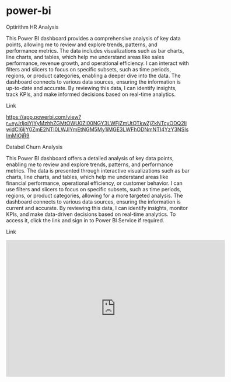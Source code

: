 # power-bi
Optirithm HR Analysis

This Power BI dashboard provides a comprehensive analysis of key data points, allowing me to review and explore trends, patterns, and performance metrics. The data includes visualizations such as bar charts, line charts, and tables, which help me understand areas like sales performance, revenue growth, and operational efficiency. I can interact with filters and slicers to focus on specific subsets, such as time periods, regions, or product categories, enabling a deeper dive into the data. The dashboard connects to various data sources, ensuring the information is up-to-date and accurate. By reviewing this data, I can identify insights, track KPIs, and make informed decisions based on real-time analytics.

Link

https://app.powerbi.com/view?r=eyJrIjoiYjYyMzhhZGMtOWU0Zi00NGY3LWFjZmUtOTkwZjZkNTcyODQ2IiwidCI6IjY0ZmE2NTI0LWJlYmEtNGM5My1iMGE3LWFhODNmNTI4YzY3NSIsImMiOjR9

Databel Churn Analysis

This Power BI dashboard offers a detailed analysis of key data points, enabling me to review and explore trends, patterns, and performance metrics. The data is presented through interactive visualizations such as bar charts, line charts, and tables, which help me understand areas like financial performance, operational efficiency, or customer behavior. I can use filters and slicers to focus on specific subsets, such as time periods, regions, or product categories, allowing for a more targeted analysis. The dashboard connects to various data sources, ensuring the information is current and accurate. By reviewing this data, I can identify insights, monitor KPIs, and make data-driven decisions based on real-time analytics. To access it, click the link and sign in to Power BI Service if required.

Link

<iframe title="Databel_Churn_Analysis" width="600" height="373.5" src="https://app.powerbi.com/view?r=eyJrIjoiODBiNThhMTMtMmJiZi00YzJlLTk5YWMtNmYzZmI2OGZhODc1IiwidCI6IjY0ZmE2NTI0LWJlYmEtNGM5My1iMGE3LWFhODNmNTI4YzY3NSIsImMiOjR9" frameborder="0" allowFullScreen="true"></iframe>
